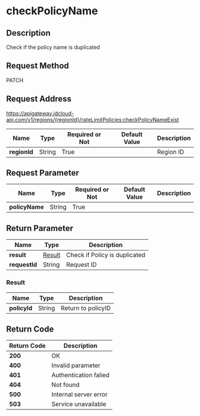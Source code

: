 # checkPolicyName


## Description
Check if the policy name is duplicated

## Request Method
PATCH

## Request Address
https://apigateway.jdcloud-api.com/v1/regions/{regionId}/rateLimitPolicies:checkPolicyNameExist

|Name|Type|Required or Not|Default Value|Description|
|---|---|---|---|---|
|**regionId**|String|True| |Region ID|

## Request Parameter
|Name|Type|Required or Not|Default Value|Description|
|---|---|---|---|---|
|**policyName**|String|True| | |


## Return Parameter
|Name|Type|Description|
|---|---|---|
|**result**|[Result](checkpolicyname#result)|Check if Policy is duplicated|
|**requestId**|String|Request ID|

### <div id="result">Result</div>
|Name|Type|Description|
|---|---|---|
|**policyId**|String|Return to policyID|

## Return Code
|Return Code|Description|
|---|---|
|**200**|OK|
|**400**|Invalid parameter|
|**401**|Authentication falied|
|**404**|Not found|
|**500**|Internal server error|
|**503**|Service unavailable|
